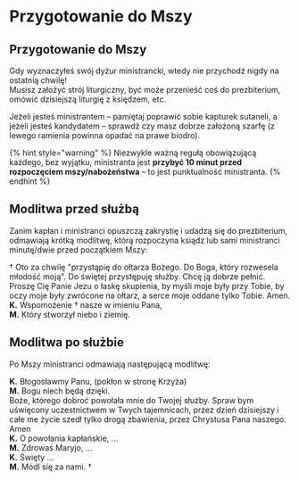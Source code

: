 # Przygotowanie do Mszy

## Przygotowanie do Mszy

Gdy wyznaczyłeś swój dyżur ministrancki, wtedy nie przychodź nigdy na ostatnią chwilę!  
Musisz założyć strój liturgiczny, być może przenieść coś do prezbiterium, omówić dzisiejszą liturgię z księdzem, etc.

Jeżeli jesteś ministrantem – pamiętaj poprawić sobie kapturek sutaneli, a jeżeli jesteś kandydatem – sprawdź czy masz dobrze założoną szarfę \(z lewego ramienia powinna opadać na prawe biodro\).

{% hint style="warning" %}
Niezwykle ważną regułą obowiązującą każdego, bez wyjątku, ministranta jest **przybyć 10 minut przed rozpoczęciem mszy/nabożeństwa** – to jest punktualność ministranta.
{% endhint %}

## Modlitwa przed służbą

Zanim kapłan i ministranci opuszczą zakrystię i udadzą się do prezbiterium, odmawiają krótką modlitwę, którą rozpoczyna ksiądz lub sami ministranci minutę/dwie przed początkiem Mszy:

† Oto za chwilę "przystąpię do ołtarza Bożego. Do Boga, który rozwesela młodość moją". Do świętej przystępuję służby. Chcę ją dobrze pełnić. Proszę Cię Panie Jezu o łaskę skupienia, by myśli moje były przy Tobie, by oczy moje były zwrócone na ołtarz, a serce moje oddane tylko Tobie. Amen.  
**K.** Wspomożenie † nasze w imieniu Pana,  
**M.** Który stworzył niebo i ziemię.

## Modlitwa po służbie

Po Mszy ministranci odmawiają następującą modlitwę:

**K.** Błogosławmy Panu, \(pokłon w stronę Krzyża\)  
**M.** Bogu niech będą dzięki.  
Boże, którego dobroć powołała mnie do Twojej służby. Spraw bym uświęcony uczestnictwem w Twych tajemnicach, przez dzień dzisiejszy i całe me życie szedł tylko drogą zbawienia, przez Chrystusa Pana naszego. Amen  
**K.** O powołania kapłańskie, ...  
**M.** Zdrowaś Maryjo, ...  
**K.** Święty ...  
**M.** Módl się za nami. †

